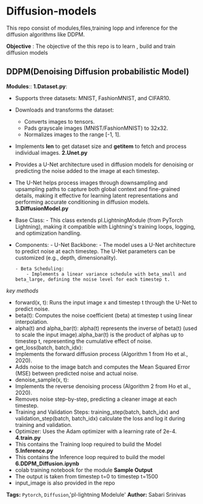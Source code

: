 
# Diffusion-models
This repo consist of modules,files,training lopp and inference for the diffusion algorithms like DDPM.

**Objective** : The objective of the this repo is to learn , build and train diffusion models

## DDPM(Denoising Diffusion probabilistic Model)
**Modules**::
**1.Dataset.py**:
- Supports three datasets: MNIST, FashionMNIST, and CIFAR10.
- Downloads and transforms the dataset:
     - Converts images to tensors.
     - Pads grayscale images (MNIST/FashionMNIST) to 32x32.
     - Normalizes images to the range [-1, 1].
- Implements __len__ to get dataset size and __getitem__ to fetch and process individual images.
**2.Unet.py**
- Provides a U-Net architecture used in diffusion models for denoising or predicting the noise added to the image at each timestep.
- The U-Net helps process images through downsampling and upsampling paths to capture both global context and fine-grained details, making it effective for learning latent representations and performing accurate conditioning in diffusion models.
**3.DiffusionModel.py**
- Base Class:
      - This class extends pl.LightningModule (from PyTorch Lightning), making it compatible with Lightning's training loops, logging, and optimization handling.
- Components:
      - U-Net Backbone:
          - The model uses a U-Net architecture to predict noise at each timestep. The U-Net parameters can be customized (e.g., depth, dimensionality).

      - Beta Scheduling:
          - Implements a linear variance schedule with beta_small and beta_large, defining the noise level for each timestep t.
_key methods_
- forward(x, t): Runs the input image x and timestep t through the U-Net to predict noise.
- beta(t): Computes the noise coefficient (beta) at timestep t using linear interpolation.
- alpha(t) and alpha_bar(t): alpha(t) represents the inverse of beta(t) (used to scale the input image).alpha_bar(t) is the product of alphas up to timestep t, representing the cumulative effect of noise.
- get_loss(batch, batch_idx):
 - Implements the forward diffusion process (Algorithm 1 from Ho et al., 2020).
 - Adds noise to the image batch and computes the Mean Squared Error (MSE) between predicted noise and actual noise.
- denoise_sample(x, t):
 - Implements the reverse denoising process (Algorithm 2 from Ho et al., 2020).
 - Removes noise step-by-step, predicting a cleaner image at each timestep.
- Training and Validation Steps: training_step(batch, batch_idx) and validation_step(batch, batch_idx) calculate the loss and log it during training and validation.
- Optimizer: Uses the Adam optimizer with a learning rate of 2e-4.
**4.train.py**
- This contains the Training loop required to build the Model
**5.Inference.py**
- This contains the Inference loop required to build the model
**6.DDPM_Diffusion.ipynb**
- colab training notebook for the module
**Sample Output**
- The output is taken from timestep t=0 to timestep t=1500
- input_image is also provided in the repo
  
**Tags:** `Pytorch`, `Diffusion`,'pl-lightning Modelule'
**Author:** Sabari Srinivas  
